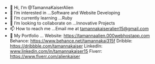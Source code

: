 - 👋 Hi, I’m @TamannaKaiserAlien
- 👀 I’m interested in ...Software and Website Developing
- 🌱 I’m currently learning ...Ruby
- 💞️ I’m looking to collaborate on ...Innovative Projects
- 📫 How to reach me ...Email me at tamannakaiseralien15@gmail.com
- 👀 My Portfolio ... 
Website: https://tamannaalien.000webhostapp.com
Behance: https://www.behance.net/tamannakai315f
Dribble: https://dribbble.com/tamannakaiser
LinkedIn: www.linkedin.com/in/tamannakaiser15
Fiverr: https://www.fiverr.com/alienkaiser

<!---
TamannaKaiserAlien/TamannaKaiserAlien is a ✨ special ✨ repository because its `README.md` (this file) appears on your GitHub profile.
You can click the Preview link to take a look at your changes.
--->
